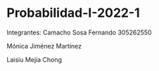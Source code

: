 # Probabilidad-I-2022-1

Integrantes: 
Camacho Sosa Fernando 
305262550

Mónica Jiménez Martínez 

Laisiu Mejía Chong